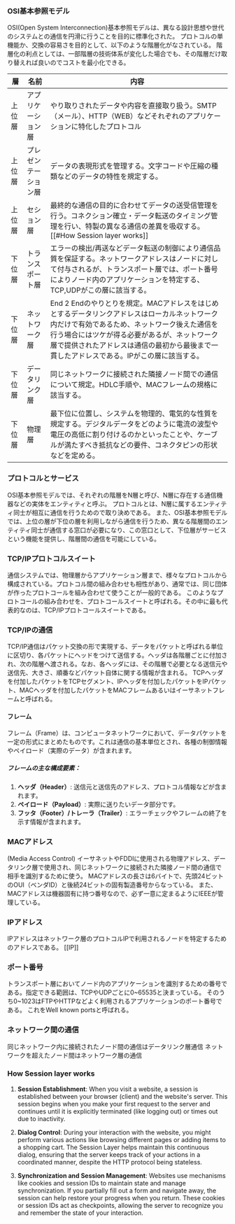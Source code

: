 ### OSI基本参照モデル
OSI(Open System Interconnection)基本参照モデルは、異なる設計思想や世代のシステムとの通信を円滑に行うことを目的に標準化された。
プロトコルの単機能か、交換の容易さを目的として、以下のような階層化がなされている。
階層化の利点としては、一部階層の技術体系が変化した場合でも、その階層だけ取り替えれば良いのでコストを最小化できる。

| 層     | 名前                 | 内容                                                                                                                                                                                                                                                                                       |
| ------ | -------------------- | ------------------------------------------------------------------------------------------------------------------------------------------------------------------------------------------------------------------------------------------------------------------------------------------ |
| 上位層 | アプリケーション層   | やり取りされたデータや内容を直接取り扱う。SMTP（メール）、HTTP（WEB）などそれぞれのアプリケーションに特化したプロトコル                                                                                                                                                                    |
| 上位層 | プレゼンテーション層 | データの表現形式を管理する。文字コードや圧縮の種類などのデータの特性を規定する。                                                                                                                                                                                                           |
| 上位層 | セション層           | 最終的な通信の目的に合わせてデータの送受信管理を行う。コネクション確立・データ転送のタイミング管理を行い、特製の異なる通信の差異を吸収する。[[#How Session layer works]]                                                                                                                                               |
| 下位層 | トランスポート層     | エラーの検出/再送などデータ転送の制御により通信品質を保証する。ネットワークアドレスはノードに対して付与されるが、トランスポート層では、ポート番号によりノード内のアプリケーションを特定する、TCP,UDPがこの層に該当する。                                                                   |
| 下位層 | ネットワーク層       | End 2 Endのやりとりを規定。MACアドレスをはじめとするデータリンクアドレスはローカルネットワーク内だけで有効であるため、ネットワーク後えた通信を行う場合にはツケが得る必要があるが、ネットワーク層で提供されたアドレスは通信の最初から最後まで一貫したアドレスである。IPがこの層に該当する。 |
| 下位層 | データリンク層       | 同じネットワークに接続された隣接ノード間での通信について規定。HDLC手順や、MACフレームの規格に該当する。                                                                                                                                                                                    |
| 下位層 | 物理層               | 最下位に位置し、システムを物理的、電気的な性質を規定する。デジタルデータをどのように電流の波型や電圧の高低に割り付けるのかといったことや、ケーブルが満たすべき抵抗などの要件、コネクタピンの形状などを定める。                                                                             | 

### プロトコルとサービス
OSI基本参照モデルでは、それぞれの階層をN層と呼び、N層に存在する通信機器などの実体をエンティティと呼ぶ。
プロトコルとは、N層に属するエンティティ同士が相互に通信を行うためので取り決めである。
また、OSI基本参照モデルでは、上位の層が下位の層を利用しながら通信を行うため、異なる階層間のエンティティ同士が通信する窓口が必要になり、この窓口として、下位層がサービスという機能を提供し、階層間の通信を可能にしている。

### TCP/IPプロトコルスイート
通信システムでは、物理層からアプリケーション層まで、様々なプロトコルから構成されている。プロトコル間の組み合わせも相性があり、通常では、同じ団体が作ったプロトコールを組み合わせて使うことが一般的である。
このようなプロトコールの組み合わせを、プロトコールスイートと呼ばれる。その中に最も代表的なのは、TCP/IPプロトコールスイートである。

### TCP/IPの通信
TCP/IP通信はパケット交換の形で実現する、データをパケットと呼ばれる単位に区切り、各パケットにヘッドをつけて送信する。ヘッダは各階層ごとに付加され、次の階層へ渡される。なお、各ヘッダには、その階層で必要となる送信元や送信先、大きさ、順番などパケット自体に関する情報が含まれる。
TCPヘッダを付加したパケットをTCPセグメント、IPヘッダを付加したパケットをIPパケット、MACヘッダを付加したパケットをMACフレームあるいはイーサネットフレームと呼ばれる。

#### フレーム 
フレーム（Frame）は、コンピュータネットワークにおいて、データパケットを一定の形式にまとめたものです。これは通信の基本単位とされ、各種の制御情報やペイロード（実際のデータ）が含まれます。
##### フレームの主な構成要素：

1. **ヘッダ（Header）**: 送信元と送信先のアドレス、プロトコル情報などが含まれます。
2. **ペイロード（Payload）**: 実際に送りたいデータ部分です。
3. **フッタ（Footer）/トレーラ（Trailer）**: エラーチェックやフレームの終了を示す情報が含まれます。

### MACアドレス
(Media Access Control)
イーサネットやFDDIに使用される物理アドレス、データリンク層で使用され、同じネットワークに接続された隣接ノード間の通信で相手を識別するために使う。
MACアドレスの長さは6バイトで、先頭24ビットのOUI（ベンダID）と後続24ビットの固有製造番号からなっている。
また、MACアドレスは機器固有に持つ番号なので、必ず一意に定まるようにIEEEが管理している。

### IPアドレス
IPアドレスはネットワーク層のプロトコルIPで利用されるノードを特定するためのアドレスである。
[[IP]]

### ポート番号
トランスポート層においてノード内のアプリケーションを識別するための番号である。指定できる範囲は、TCPやUDPごとに0~65535と決まっている。
そのうち0~1023はFTPやHTTPなどよく利用されるアプリケーションのポート番号である。
これをWell known portsと呼ばれる。

### ネットワーク間の通信
同じネットワーク内に接続されたノード間の通信はデータリンク層通信
ネットワークを超えたノード間はネットワーク層の通信

### How Session layer works
1. **Session Establishment**: When you visit a website, a session is established between your browser (client) and the website's server. This session begins when you make your first request to the server and continues until it is explicitly terminated (like logging out) or times out due to inactivity.
    
2. **Dialog Control**: During your interaction with the website, you might perform various actions like browsing different pages or adding items to a shopping cart. The Session Layer helps maintain this continuous dialog, ensuring that the server keeps track of your actions in a coordinated manner, despite the HTTP protocol being stateless.
    
3. **Synchronization and Session Management**: Websites use mechanisms like cookies and session IDs to maintain state and manage synchronization. If you partially fill out a form and navigate away, the session can help restore your progress when you return. These cookies or session IDs act as checkpoints, allowing the server to recognize you and remember the state of your interaction.
